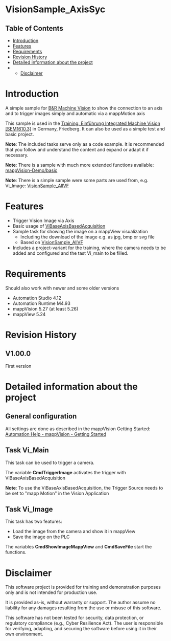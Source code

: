 # VisionSample_AxisSyc

## Table of Contents
* [Introduction](#introduction)
* [Features](#features)
* [Requirements](#requirements)
* [Revision History](#revision-history)
* [Detailed information about the project](#detailed-information-about-the-project)
* * [Disclaimer](#disclaimer)

# Introduction
A simple sample for [B&amp;R Machine Vision](https://www.br-automation.com/de-de/produkte/vision-systeme/) to show the connection to an axis and to trigger images simply and automatic via a mappMotion axis

This sample is used in the [Training: Einführung Integrated Machine Vision [SEM1610.3]](https://www.br-automation.com/de-de/academy/seminare-in-deutschland/alle-laender/seminare/training-einfuehrung-integrated-machine-vision-sem16103/) in Germany, Friedberg. It can also be used as a simple test and basic project.


**Note**: The included tasks serve only as a code example. It is recommended that you follow and understand the content and expand or adapt it if necessary.

**Note**: There is a sample with much more extended functions available: [mappVision-Demo/basic](https://github.com/br-automation-com/mappVision-Demo/blob/basic)

**Note**: There is a simple sample were some parts are used from, e.g. Vi_Image: [VisionSample_AllVF](https://github.com/samuelotto/VisionSample_AllVF)


# Features
* Trigger Vision Image via Axis
* Basic usage of [ViBaseAxisBasedAcquisition](https://help.br-automation.com/#/en/4/machine_vision%2Fmapp_vision%2Fprogramming%2Flibraries%2Fvibase%2Ffbks%2Fvibaseaxisbasedacquisition%2Ffb_vibaseaxisbasedacquisition.html)
* Sample task for showing the image on a mappView visualization
	* Including the download of the image e.g. as jpg, bmp or svg file
	* Based on [VisionSample_AllVF](https://github.com/samuelotto/VisionSample_AllVF)
* Includes a project-variant for the training, where the camera needs to be added and configured and the tast Vi_main to be filled.


# Requirements
Should also work with newer and some older versions
* Automation Studio 4.12
* Automation Runtime M4.93
* mappVision 5.27 (at least 5.26)
* mappView 5.24

# Revision History
## V1.00.0
First version

# Detailed information about the project
## General configuration
All settings are done as described in the mappVision Getting Started: [Automation Help - mappVision - Getting Started](https://help.br-automation.com/#/en/4/machine_vision%2Fmapp_vision%2Fgetting_started%2Fgetting_started.html)

## Task Vi_Main
This task can be used to trigger a camera.

The variable **CmdTriggerImage** activates the trigger with ViBaseAxisBasedAcquisition

**Note**: To use the ViBaseAxisBasedAcquisition, the Trigger Source needs to be set to "mapp Motion" in the Vision Application


## Task Vi_Image

This task has two features:
* Load the image from the camera and show it in mappView
* Save the image on the PLC

The variables **CmdShowImageMappView** and **CmdSaveFile** start the functions.

# Disclaimer
This software project is provided for training and demonstration purposes only and is not intended for production use.

It is provided as-is, without warranty or support. The author assume no liability for any damages resulting from the use or misuse of this software.

This software has not been tested for security, data protection, or regulatory compliance (e.g., Cyber Resilience Act). The user is responsible for verifying, adapting, and securing the software before using it in their own environment.
